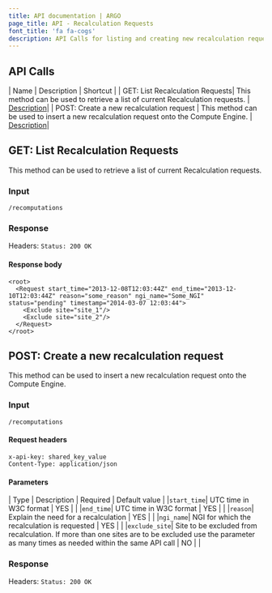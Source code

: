 ```yaml
---
title: API documentation | ARGO
page_title: API - Recalculation Requests
font_title: 'fa fa-cogs'
description: API Calls for listing and creating new recalculation requests
---
```



## API Calls

| Name  | Description | Shortcut |
| GET: List Recalculation Requests| This method can be used to retrieve a list of current Recalculation requests. |<a href="#1"> Description</a>|
| POST: Create a new recalculation request | This method can be used to insert a new recalculation request onto the Compute Engine. | <a href="#2"> Description</a>|

<a id='1'></a>

## GET: List Recalculation Requests

This method can be used to retrieve a list of current Recalculation requests.

### Input

    /recomputations

### Response

Headers: `Status: 200 OK`

#### Response body

    <root>
      <Request start_time="2013-12-08T12:03:44Z" end_time="2013-12-10T12:03:44Z" reason="some_reason" ngi_name="Some_NGI" status="pending" timestamp="2014-03-07 12:03:44">
        <Exclude site="site_1"/>
        <Exclude site="site_2"/>
      </Request>
    </root>

<a id='2'></a>

## POST: Create a new recalculation request

This method can be used to insert a new recalculation request onto the Compute Engine.

### Input

    /recomputations

#### Request headers

    x-api-key: shared_key_value
    Content-Type: application/json

#### Parameters

| Type | Description | Required | Default value | 
|`start_time`| UTC time in W3C format | YES | |
|`end_time`| UTC time in W3C format | YES | |
|`reason`| Explain the need for a recalculation | YES | |
|`ngi_name`| NGI for which the recalculation is requested | YES | |
|`exclude_site`| Site to be excluded from recalculation. If more than one sites are to be excluded use the parameter as many times as needed within the same API call | NO | |

### Response

Headers: `Status: 200 OK`


